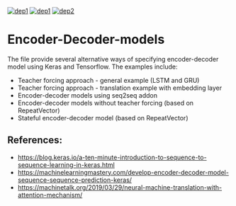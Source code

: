 [![dep1](https://img.shields.io/badge/Python-3.7.3-brightgreen.svg)](https://www.python.org/)
[![dep1](https://img.shields.io/badge/Tensorflow-2.1-brightgreen.svg)](https://www.tensorflow.org/)
[![dep2](https://img.shields.io/badge/Keras-2.2.4-brightgreen.svg)](https://keras.io/)


# Encoder-Decoder-models

The file provide several alternative ways of specifying encoder-decoder model using Keras and Tensorflow. The examples include:  

- Teacher forcing approach - general example (LSTM and GRU)
- Teacher forcing approach - translation example with embedding layer
- Encoder-decoder models using seq2seq addon
- Encoder-decoder models without teacher forcing (based on RepeatVector)
- Stateful encoder-decoder model (based on RepeatVector)


## References:

- https://blog.keras.io/a-ten-minute-introduction-to-sequence-to-sequence-learning-in-keras.html
- https://machinelearningmastery.com/develop-encoder-decoder-model-sequence-sequence-prediction-keras/
- https://machinetalk.org/2019/03/29/neural-machine-translation-with-attention-mechanism/
